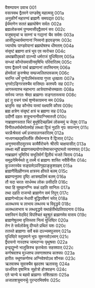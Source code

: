 वैशम्पायन उवाच	001  
वसत्स्वथ द्वैतवने पाण्डवेषु महात्मसु	001a  
अनुकीर्णं महारण्यं ब्राह्मणैः समपद्यत	001c  
ईर्यमाणेन सततं ब्रह्मघोषेण सर्वतः	002a  
ब्रह्मलोकसमं पुण्यमासीद्द्वैतवनं सरः	002c  
यजुषामृचां च साम्नां च गद्यानां चैव सर्वशः	003a  
आसीदुच्चार्यमाणानां निस्वनो हृदयङ्गमः	003c  
ज्याघोषः पाण्डवेयानां ब्रह्मघोषश्च धीमताम्	004a  
संसृष्टं ब्रह्मणा क्षत्रं भूय एव व्यरोचत	004c  
अथाब्रवीद्बको दाल्भ्यो धर्मराजं युधिष्ठिरम्	005a  
सन्ध्यां कौन्तेयमासीनमृषिभिः परिवारितम्	005c  
पश्य द्वैतवने पार्थ ब्राह्मणानां तपस्विनाम्	006a  
होमवेलां कुरुश्रेष्ठ सम्प्रज्वलितपावकाम्	006c  
चरन्ति धर्मं पुण्येऽस्मिंस्त्वया गुप्ता धृतव्रताः	007a  
भृगवोऽङ्गिरसश्चैव वासिष्ठाः काश्यपैः सह	007c  
आगस्त्याश्च महाभागा आत्रेयाश्चोत्तमव्रताः	008a  
सर्वस्य जगतः श्रेष्ठा ब्राह्मणाः सङ्गतास्त्वया	008c  
इदं तु वचनं पार्थ शृण्वेकाग्रमना मम	009a  
भ्रातृभिः सह कौन्तेय यत्त्वां वक्ष्यामि कौरव	009c  
ब्रह्म क्षत्रेण संसृष्टं क्षत्रं च ब्रह्मणा सह	010a  
उदीर्णौ दहतः शत्रून्वनानीवाग्निमारुतौ	010c  
नाब्राह्मणस्तात चिरं बुभूषेदिच्छन्निमं लोकममुं च जेतुम्	011a  
विनीतधर्मार्थमपेतमोहं लब्ध्वा द्विजं नुदति नृपः सपत्नान्	011c  
चरन्नैःश्रेयसं धर्मं प्रजापालनकारितम्	012a  
नाध्यगच्छद्बलिर्लोके तीर्थमन्यत्र वै द्विजात्	012c  
अनूनमासीदसुरस्य कामैर्वैरोचनेः श्रीरपि चाक्षयासीत्	013a  
लब्ध्वा महीं ब्राह्मणसम्प्रयोगात्तेष्वाचरन्दुष्टमतो व्यनश्यत्	013c  
नाब्राह्मणं भूमिरियं सभूतिर्वर्णं द्वितीयं भजते चिराय	014a  
समुद्रनेमिर्नमते तु तस्मै यं ब्राह्मणः शास्ति नयैर्विनीतः	014c  
कुञ्जरस्येव सङ्ग्रामेऽपरिगृह्याङ्कुशग्रहम्	015a  
ब्राह्मणैर्विप्रहीणस्य क्षत्रस्य क्षीयते बलम्	015c  
ब्रह्मण्यनुपमा दृष्टिः क्षात्रमप्रतिमं बलम्	016a  
तौ यदा चरतः सार्धमथ लोकः प्रसीदति	016c  
यथा हि सुमहानग्निः कक्षं दहति सानिलः	017a  
तथा दहति राजन्यो ब्राह्मणेन समं रिपून्	017c  
ब्राह्मणेभ्योऽथ मेधावी बुद्धिपर्येषणं चरेत्	018a  
अलब्धस्य च लाभाय लब्धस्य च विवृद्धये	018c  
अलब्धलाभाय च लब्धवृद्धये यथार्हतीर्थप्रतिपादनाय	019a  
यशस्विनं वेदविदं विपश्चितं बहुश्रुतं ब्राह्मणमेव वासय	019c  
ब्राह्मणेषूत्तमा वृत्तिस्तव नित्यं युधिष्ठिर	020a  
तेन ते सर्वलोकेषु दीप्यते प्रथितं यशः	020c  
ततस्ते ब्राह्मणाः सर्वे बकं दाल्भ्यमपूजयन्	021a  
युधिष्ठिरे स्तूयमाने भूयः सुमनसोऽभवन्	021c  
द्वैपायनो नारदश्च जामदग्न्यः पृथुश्रवाः	022a  
इन्द्रद्युम्नो भालुकिश्च कृतचेताः सहस्रपात्	022c  
कर्णश्रवाश्च मुञ्जश्च लवणाश्वश्च काश्यपः	023a  
हारीतः स्थूणकर्णश्च अग्निवेश्योऽथ शौनकः	023c  
ऋतवाक्च सुवाक्चैव बृहदश्व ऋतावसुः	024a  
ऊर्ध्वरेता वृषामित्रः सुहोत्रो होत्रवाहनः	024c  
एते चान्ये च बहवो ब्राह्मणाः संशितव्रताः	025a  
अजातशत्रुमानर्चुः पुरन्दरमिवर्षयः	025c  
